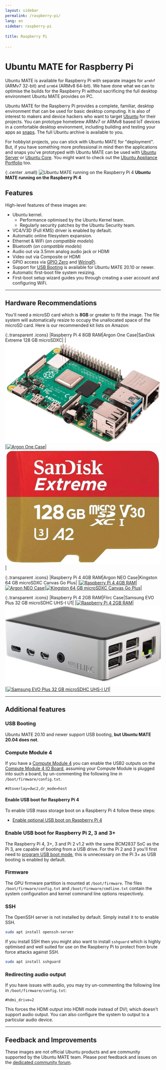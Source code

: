 ```yaml
---
layout: sidebar
permalink: /raspberry-pi/
lang: en
sidebar: raspberry-pi

title: Raspberry Pi

---
```


# Ubuntu MATE for Raspberry Pi

Ubuntu MATE is available for Raspberry Pi with separate images for `armhf`
(ARMv7 32-bit) and `arm64` (ARMv8 64-bit). We have done what we can to
optimise the builds for the Raspberry Pi without sacrificing the full desktop
environment Ubuntu MATE provides on PC.

Ubuntu MATE for the Raspberry Pi provides a complete, familiar, desktop environment
that can be used for basic desktop computing. It is also of interest to makers and
device hackers who want to target [Ubuntu](https://ubuntu.com) for their projects.
You can prototype homebrew ARMv7 or ARMv8 based IoT devices in a comfortable desktop
environment, including building and testing your apps as [snaps](https://snapcraft.io).
The full Ubuntu archive is available to you.

For hobbyist projects, you can stick with Ubuntu MATE for "deployment". But, if
you have something more professional in mind then the applications and snaps you've
prototyped with Ubuntu MATE can be used with [Ubuntu Server](https://ubuntu.com/download/raspberry-pi)
or [Ubuntu Core](https://www.ubuntu.com/core). You might want to check out the
[Ubuntu Appliance Portfolio](https://ubuntu.com/appliance) too.

{:.center .small}
![Ubuntu MATE running on the Raspberry Pi 4](/images/ports/09_raspberrypi.png)
**Ubuntu MATE running on the Raspberry Pi 4**

## Features

High-level features of these images are:

  * Ubuntu kernel.
    * Performance optimised by the Ubuntu Kernel team.
    * Regularly security patches by the Ubuntu Security team.
  * VC4/V3D (Full KMS) driver is enabled by default.
  * Automatic online filesystem expansion.
  * Ethernet & WiFi (*on compatible models*)
  * Bluetooth (*on compatible models*)
  * Audio out via 3.5mm analog audio jack or HDMI
  * Video out via Composite or HDMI
  * GPIO access via [GPIO Zero](https://gpiozero.readthedocs.io) and [WiringPi](http://wiringpi.com/).
  * Support for [USB Booting](https://www.raspberrypi.org/documentation/hardware/raspberrypi/bootmodes/msd.md) is available for Ubuntu MATE 20.10 or newer.
  * Automatic first-boot file system resizing.
  * First-boot setup wizard guides you through creating a user account and configuring WiFi.

<!--
  * Hardware acceleration:
    *  `ffmpeg` has hardware assisted video decoding and encoding.
    *  VLC has hardware assisted video decoding.
  * Additional software:
    * [Steam Link](https://support.steampowered.com/kb_article.php?ref=6153-IFGH-6589) is available for install.
    * [Minecraft: Pi Edition](https://projects.raspberrypi.org/en/projects/getting-started-with-minecraft-pi) is available for install.
-->

---

## Hardware Recommendations

You'll need a microSD card which is **8GB** or greater to fit the image. The
file system will automatically resize to occupy the unallocated space of the
microSD card. Here is our recommended kit lists on Amazon:

{:.transparent .icons}
|Raspberry Pi 4 8GB RAM|Argon One Case|SanDisk Extreme 128 GB microSDXC|
|[![Raspberry Pi 4 8GB RAM](/images/ports/pi4-8GB.webp)](https://geni.us/QjSiQA6)|[![Argon One Case](/images/ports/argon-one.webp)](https://geni.us/lvbbi8n)|[![SanDisk Extreme 128 GB microSDXC](/images/ports/SanDiskExtreme.webp)](https://geni.us/oRQKPJ)|

{:.transparent .icons}
|Raspberry Pi 4 4GB RAM|Argon NEO Case|Kingston 64 GB microSDXC Canvas Go Plus|
|[![Raspberry Pi 4 4GB RAM](/images/ports/pi4-4GB.webp)](https://geni.us/wKRpG)|[![Argon NEO Case](/images/ports/argon-neo.webp)](https://geni.us/DcxV)|[![Kingston 64 GB microSDXC Canvas Go Plus](/images/ports/KingstonCanvasGoPlus.webp)](https://geni.us/Jelmu)|

{:.transparent .icons}
|Raspberry Pi 4 2GB RAM|Flirc Case|Samsung EVO Plus 32 GB microSDHC UHS-I U1|
|[![Raspberry Pi 4 2GB RAM](/images/ports/pi4-2GB.webp)](https://geni.us/GN70L)|[![Flirc Case](/images/ports/flirc.webp)](https://geni.us/QvssBp)|[![Samsung EVO Plus 32 GB microSDHC UHS-I U1](/images/ports/SamsungEvoPlus.png)](https://geni.us/AKAsg)|

---

## Additional features

### USB Booting

Ubuntu MATE 20.10 and newer support USB booting, **but Ubuntu MATE 20.04 does not**.

### Compute Module 4

If you have a [Compute Module 4](https://www.raspberrypi.org/products/compute-module-4/?variant=raspberry-pi-cm4001000)
you can enable the USB2 outputs on the [Compute Module 4 IO Board](https://www.raspberrypi.org/products/compute-module-4-io-board/),
assuming your Compute Module is plugged into such a board, by un-commenting the following line in
`/boot/firmware/config.txt`.

    #dtoverlay=dwc2,dr_mode=host

#### Enable USB boot for Raspberry Pi 4

To enable USB mass storage boot on a Raspberry Pi 4 follow these steps:

  * [Enable optional USB boot on Raspberry Pi 4](https://ubuntu.com/tutorials/how-to-install-ubuntu-desktop-on-raspberry-pi-4#4-optional-usb-boot)

### Enable USB boot for Raspberry Pi 2, 3 and 3+

The Raspberry Pi 4, 3+, 3 and Pi 2 v1.2 with the same BCM2837 SoC as the Pi 3,
are capable of booting from a USB drive. For the Pi 2 and 3 you'll first
need to [program USB boot mode](https://www.raspberrypi.org/documentation/hardware/raspberrypi/bootmodes/msd.md),
this is unnecessary on the Pi 3+ as USB booting is enabled by default.

### Firmware

The GPU firmware partition is mounted at `/boot/firmware`. The files
`/boot/firmware/config.txt` and `/boot/firmware/cmdline.txt` contain
the system configuration and kernel command line options respectively.

### SSH

The OpenSSH server is not installed by default. Simply install it to
to enable SSH.

```bash
sudo apt install openssh-server
```

If you install SSH then you might also want to install `sshguard`
which is highly optimised and well suited for use on the Raspberry Pi
to protect from brute force attacks against SSH.

```bash
sudo apt install sshguard
```

<!--
### Steam Link for Raspberry Pi

The Steam Link app extends Steam Link functionality to the Raspberry Pi
Model B 3 and 3+ and uses the same streaming technology as Valve's
Steam Link, allowing you to play your favorite games and even spectate
VR games right from your Raspberry Pi.

Can be installed via `sudo apt install steamlink`

You can learn more about Steam Link for Raspberry Pi from Valve:

  * [Steam Link App for Raspberry Pi](https://support.steampowered.com/kb_article.php?ref=6153-IFGH-6589)

### Minecraft: Pi Edition

Minecraft: Pi Edition is a cut down version of Minecraft for the Raspberry Pi.
It is based on an old version of Minecraft Pocket Edition and offers language
bindings for Python.

Can be installed via `sudo apt install minecraft-pi`

You can learn more about how to control the player, manually build with blocks
and use the Python interface to manipulate the world around you from the Raspberry Pi Foundation.

  * [Getting Started with Minecraft Pi](https://projects.raspberrypi.org/en/projects/getting-started-with-minecraft-pi)
-->

### Redirecting audio output

If you have issues with audio, you may try un-commenting the following line in `/boot/firmware/config.txt`:

    #hdmi_drive=2

This forces the HDMI output into HDMI mode instead of DVI; which doesn't support
audio output. You can also configure the system to output to a particular audio
device.

<!--
### Hardware accelerated video

Most videos will play with hardware acceleration using VLC which
is pre-installed in Ubuntu MATE. To use hardware accelerated video playback
with `ffplay` you must specify the `h264_mmal` codec.

    `ffplay -vcodec h264_mmal video.mp4`

Hardware accelerated playback on the Raspberry Pi works by overlaying the
video directly to the screen. Therefore there are no onscreen controls for
playback control. You'll need to use the ffmpeg keyboard shortcuts.

  * [ffplay keyboard controls](https://ffmpeg.org/ffplay.html#toc-While-playing)

`ffmpeg` also offer hardware enabled video encoding via the `h264_omx` encoder. Here is an example:

    `ffmpeg -f video4linux2 -i /dev/video0 -s 1280x720 -c:v h264_omx output.mp4`

However if you have MPEG-2 or VC-1 video video files then **you will need MPEG-2
and/or VC-1 licenses from the [Raspberry Pi Store](http://www.raspberrypi.com/license-keys/)**.
-->

---

## Feedback and Improvements

These images are not official Ubuntu products and are community supported by the
Ubuntu MATE team. Please post feedback and issues on the [dedicated community forum](https://ubuntu-mate.community/c/support/raspberry-pi).
